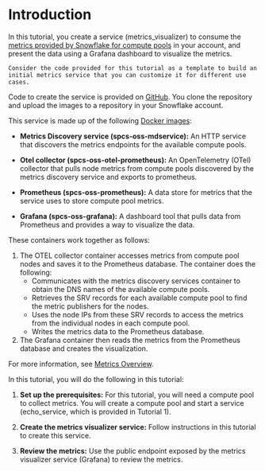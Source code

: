 # Introduction

In this tutorial, you create a service (metrics_visualizer) to consume the [metrics provided by Snowflake for compute pools](https://docs.snowflake.com/LIMITEDACCESS/snowpark-container-services/compute-pool-metrics-overview) in your account, and present the data using a Grafana dashboard to visualize the metrics.

```commandline
Consider the code provided for this tutorial as a template to build an initial metrics service that you can customize it for different use cases.
```

Code to create the service is provided on [GitHub](https://github.com/Snowflake-Labs/spcs-templates/tree/main/user-metrics). You clone the repository and upload the images to a repository in your Snowflake account.

This service is made up of the following [Docker images](https://hub.docker.com/u/snowflakedb):

* **Metrics Discovery service (spcs-oss-mdservice):** An HTTP service that discovers the metrics endpoints for the available compute pools.

* **Otel collector (spcs-oss-otel-prometheus):** An OpenTelemetry (OTel) collector that pulls node metrics from compute pools discovered by the metrics discovery service and exports to prometheus.

* **Prometheus (spcs-oss-prometheus):** A data store for metrics that the service uses to store compute pool metrics.

* **Grafana (spcs-oss-grafana):** A dashboard tool that pulls data from Prometheus and provides a way to visualize the data.

These containers work together as follows:

1. The OTEL collector container accesses metrics from compute pool nodes and saves it to the Prometheus database. The container does the following:
    * Communicates with the metrics discovery services container to obtain the DNS names of the available compute pools.
    * Retrieves the SRV records for each available compute pool to find the metric publishers for the nodes.
    * Uses the node IPs from these SRV records to access the metrics from the individual nodes in each compute pool.
    * Writes the metrics data to the Prometheus database.
2. The Grafana container then reads the metrics from the Prometheus database and creates the visualization.

For more information, see [Metrics Overview](https://docs.snowflake.com/LIMITEDACCESS/snowpark-container-services/compute-pool-metrics-overview).

In this tutorial, you will do the following in this tutorial:

1. **Set up the prerequisites:**  For this tutorial, you will need a compute pool to collect metrics. You will create a compute pool and start a service (echo_service, which is provided in Tutorial 1).

2. **Create the metrics visualizer service:** Follow instructions in this tutorial to create this service.

3. **Review the metrics:** Use the public endpoint exposed by the metrics visualizer service (Grafana) to review the metrics.
